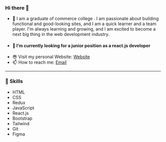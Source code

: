 ### Hi there 👋
- 🤔 I am a graduate of commerce college . I am passionate about building functional and good-looking sites, and I am a quick learner and a team player. I'm always learning and growing, and I am excited to become a next big thing in the web development industry.  
- #### 🔭 I’m currently looking for a junior position as a react.js developer
- 😎 Visit my personal Website: [Website](https://gergesnashaat.vercel.app/)
- 📫 How to reach me: [Email](georgios.nashaat@gmail.com)
_______
 ### 💪 Skills
- HTML
- CSS
- Redux
- JavaScript
- React.js 
- Bootstrap
- Tailwind
- Git
- Figma

<!--
**G3RGES/G3RGES** is a ✨ _special_ ✨ repository because its `README.md` (this file) appears on your GitHub profile.

Here are some ideas to get you started:

- 🔭 I’m currently working on ...
- 🌱 I’m currently learning ...
- 👯 I’m looking to collaborate on ...
- 🤔 I’m looking for help with ...
- 💬 Ask me about ...
- 📫 How to reach me: ...
- 😄 Pronouns: ...
- ⚡ Fun fact: ...
-->
